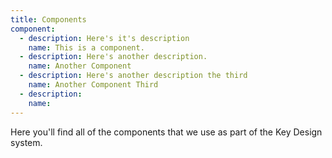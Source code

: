 ```yaml
---
title: Components
component:
  - description: Here's it's description
    name: This is a component.
  - description: Here's another description.
    name: Another Component
  - description: Here's another description the third
    name: Another Component Third
  - description: 
    name: 
---
```

Here you'll find all of the components that we use as part of the Key Design system.
